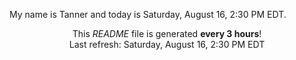 My name is Tanner and today is Saturday, August 16, 2:30 PM EDT.

<p align="center">This <i>README</i> file is generated <b>every 3 hours</b>!</br>Last refresh: Saturday, August 16, 2:30 PM EDT<br /></p>
